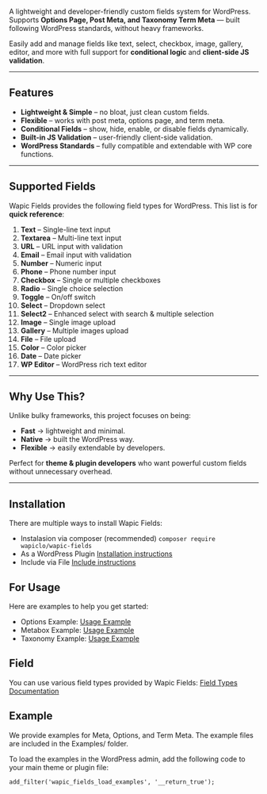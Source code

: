 A lightweight and developer-friendly custom fields system for WordPress.  
Supports **Options Page, Post Meta, and Taxonomy Term Meta** — built following WordPress standards, without heavy frameworks.

Easily add and manage fields like text, select, checkbox, image, gallery, editor, and more with full support for **conditional logic** and **client-side JS validation**.

---
## Features

- **Lightweight & Simple** – no bloat, just clean custom fields.  
- **Flexible** – works with post meta, options page, and term meta.  
- **Conditional Fields** – show, hide, enable, or disable fields dynamically.  
- **Built-in JS Validation** – user-friendly client-side validation.  
- **WordPress Standards** – fully compatible and extendable with WP core functions.  

---

## Supported Fields

Wapic Fields provides the following field types for WordPress. This list is for **quick reference**:

1. **Text** – Single-line text input  
2. **Textarea** – Multi-line text input  
3. **URL** – URL input with validation  
4. **Email** – Email input with validation  
5. **Number** – Numeric input  
6. **Phone** – Phone number input  
7. **Checkbox** – Single or multiple checkboxes  
8. **Radio** – Single choice selection  
9. **Toggle** – On/off switch  
10. **Select** – Dropdown select  
11. **Select2** – Enhanced select with search & multiple selection  
12. **Image** – Single image upload  
13. **Gallery** – Multiple images upload  
14. **File** – File upload  
15. **Color** – Color picker  
16. **Date** – Date picker  
17. **WP Editor** – WordPress rich text editor

---

## Why Use This?

Unlike bulky frameworks, this project focuses on being:

- **Fast** → lightweight and minimal.  
- **Native** → built the WordPress way.  
- **Flexible** → easily extendable by developers.  

Perfect for **theme & plugin developers** who want powerful custom fields without unnecessary overhead.

---
## Installation
There are multiple ways to install Wapic Fields:
- Instalasion via composer (recommended) ```composer require wapiclo/wapic-fields```
- As a WordPress Plugin
[Installation instructions](https://github.com/wapiclo/wapic-fields/wiki/Installation?utm_source=chatgpt.com#as-wordpress-plugin)
- Include via File
[Include instructions](https://github.com/wapiclo/wapic-fields/wiki/Installation?utm_source=chatgpt.com#as-wordpress-plugin)

## For Usage
Here are examples to help you get started:

- Options Example: [Usage Example](https://github.com/wapiclo/wapic-fields/wiki/Usage?utm_source=chatgpt.com#options-page-example)
- Metabox Example: [Usage Example](https://github.com/wapiclo/wapic-fields/wiki/Usage?utm_source=chatgpt.com#options-page-example)
- Taxonomy Example: [Usage Example](https://github.com/wapiclo/wapic-fields/wiki/Usage#taxonomy-example)

## Field
You can use various field types provided by Wapic Fields:
[Field Types Documentation](https://github.com/wapiclo/wapic-fields/wiki/Field-Types?utm_source=chatgpt.com)

## Example

We provide examples for Meta, Options, and Term Meta. The example files are included in the Examples/ folder.

To load the examples in the WordPress admin, add the following code to your main theme or plugin file:

```add_filter('wapic_fields_load_examples', '__return_true');```
